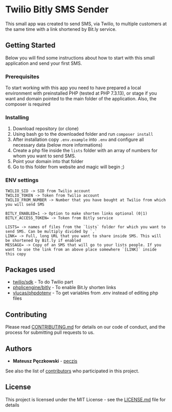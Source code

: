 # Twilio Bitly SMS Sender

This small app was created to send SMS, via Twilio, to multiple customers at the same time with a link shortened by Bit.ly service.

## Getting Started

Below you will find some instructions about how to start with this small application and send your first SMS.

### Prerequisites

To start working with this app you need to have prepared a local environment with preinstalled PHP (tested at PHP 7.3.13), or stage if you want and domain pointed to the main folder of the application. Also, the composer is required

### Installing

1. Download repository (or clone)
2. Using bash go to the downloaded folder and run `composer install`
3. After installation copy `.env.example` into `.env` and configure all necessary data (below more informations)
4. Create a php file inside the `lists` folder with an array of numbers for whom you want to send SMS.
5. Point your domain into that folder
6. Go to this folder from website and magic will begin ;)

### ENV settings
```
TWILIO_SID -> SID from Twilio account
TWILIO_TOKEN -> Token from Twilio account
TWILIO_FROM_NUMBER -> Number that you have bought at Twilio from which you will send SMS

BITLY_ENABLED=1 -> Option to make shorten links optional (0|1)
BITLY_ACCESS_TOKEN= -> Token from Bitly service

LISTS= -> names of files from the `lists` folder for which you want to send SMS. Can be multiply divided by `,`
LINK= -> Full, long URL that you want to share inside SMS. This will be shortened by Bit.ly if enabled
MESSAGE= -> Copy of an SMS that will go to your lists people. If you want to use the link from an above place somewhere `[LINK]` inside this copy
```

## Packages used

* [twilio/sdk](https://github.com/twilio/twilio-php) - To do Twilio part
* [phplicengine/bitly](https://github.com/phplicengine/bitly) - To enable Bit.ly shorten links
* [vlucas/phpdotenv](https://github.com/vlucas/phpdotenv) - To get variables from .env instead of editing php files

## Contributing

Please read [CONTRIBUTING.md](CONTRIBUTING.md) for details on our code of conduct, and the process for submitting pull requests to us.

## Authors

* **Mateusz Pęczkowski** - [peczis](https://peczis.pl)

See also the list of [contributors](https://github.com/mateusz-peczkowski/Twilio-Bitly-SMS-Sender/contributors) who participated in this project.

## License

This project is licensed under the MIT License - see the [LICENSE.md](LICENSE.md) file for details
